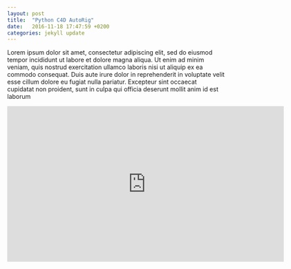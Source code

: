 ```yaml
---
layout: post
title:  "Python C4D AutoRig"
date:   2016-11-18 17:47:59 +0200
categories: jekyll update
---
```


Lorem ipsum dolor sit amet, consectetur adipiscing elit, sed do eiusmod tempor incididunt ut labore et dolore magna aliqua. 
Ut enim ad minim veniam, quis nostrud exercitation ullamco laboris nisi ut aliquip ex ea commodo consequat.
Duis aute irure dolor in reprehenderit in voluptate velit esse cillum dolore eu fugiat nulla pariatur. 
Excepteur sint occaecat cupidatat non proident, sunt in culpa qui officia deserunt mollit anim id est laborum

<iframe class= " large-centered"  src="https://player.vimeo.com/video/192111482" width="640" height="360" frameborder="0" webkitallowfullscreen mozallowfullscreen allowfullscreen></iframe>

